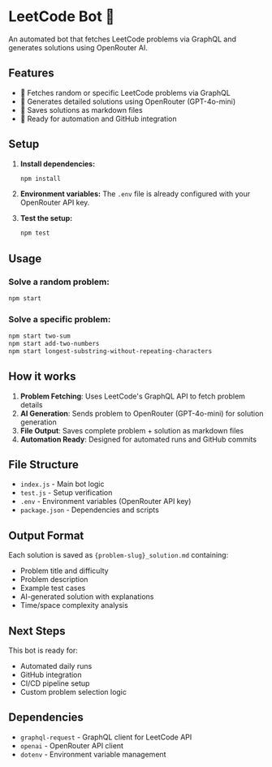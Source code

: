 # LeetCode Bot 🤖

An automated bot that fetches LeetCode problems via GraphQL and generates solutions using OpenRouter AI.

## Features

- 🎯 Fetches random or specific LeetCode problems via GraphQL
- 🤖 Generates detailed solutions using OpenRouter (GPT-4o-mini)
- 💾 Saves solutions as markdown files
- 🚀 Ready for automation and GitHub integration

## Setup

1. **Install dependencies:**
   ```bash
   npm install
   ```

2. **Environment variables:**
   The `.env` file is already configured with your OpenRouter API key.

3. **Test the setup:**
   ```bash
   npm test
   ```

## Usage

### Solve a random problem:
```bash
npm start
```

### Solve a specific problem:
```bash
npm start two-sum
npm start add-two-numbers
npm start longest-substring-without-repeating-characters
```

## How it works

1. **Problem Fetching**: Uses LeetCode's GraphQL API to fetch problem details
2. **AI Generation**: Sends problem to OpenRouter (GPT-4o-mini) for solution generation
3. **File Output**: Saves complete problem + solution as markdown files
4. **Automation Ready**: Designed for automated runs and GitHub commits

## File Structure

- `index.js` - Main bot logic
- `test.js` - Setup verification
- `.env` - Environment variables (OpenRouter API key)
- `package.json` - Dependencies and scripts

## Output Format

Each solution is saved as `{problem-slug}_solution.md` containing:
- Problem title and difficulty
- Problem description
- Example test cases
- AI-generated solution with explanations
- Time/space complexity analysis

## Next Steps

This bot is ready for:
- Automated daily runs
- GitHub integration
- CI/CD pipeline setup
- Custom problem selection logic

## Dependencies

- `graphql-request` - GraphQL client for LeetCode API
- `openai` - OpenRouter API client
- `dotenv` - Environment variable management
